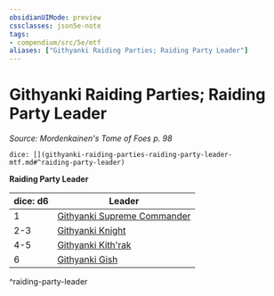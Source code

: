 ```yaml
---
obsidianUIMode: preview
cssclasses: json5e-note
tags:
- compendium/src/5e/mtf
aliases: ["Githyanki Raiding Parties; Raiding Party Leader"]
---
```

# Githyanki Raiding Parties; Raiding Party Leader
*Source: Mordenkainen's Tome of Foes p. 98* 

`dice: [](githyanki-raiding-parties-raiding-party-leader-mtf.md#^raiding-party-leader)`

**Raiding Party Leader**

| dice: d6 | Leader |
|----------|--------|
| 1 | [Githyanki Supreme Commander](z_compendium/bestiary/humanoid/githyanki-supreme-commander-mpmm.md) |
| 2-3 | [Githyanki Knight](z_compendium/bestiary/humanoid/githyanki-knight.md) |
| 4-5 | [Githyanki Kith'rak](z_compendium/bestiary/humanoid/githyanki-kithrak-mpmm.md) |
| 6 | [Githyanki Gish](z_compendium/bestiary/humanoid/githyanki-gish-mpmm.md) |
^raiding-party-leader